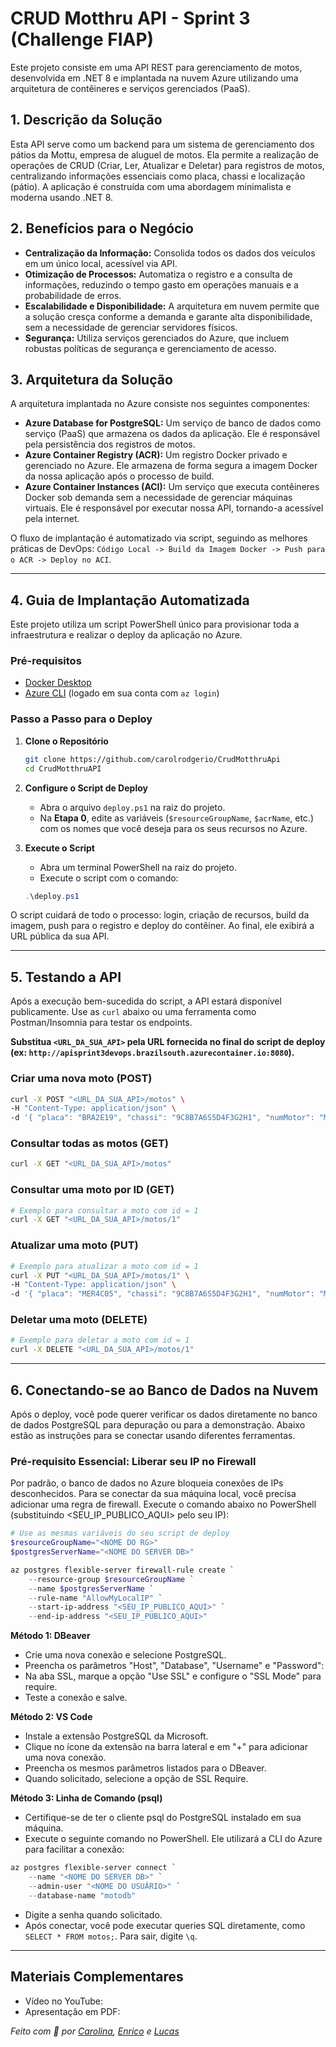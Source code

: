 # CRUD Motthru API - Sprint 3 (Challenge FIAP)

Este projeto consiste em uma API REST para gerenciamento de motos, desenvolvida em .NET 8 e implantada na nuvem Azure utilizando uma arquitetura de contêineres e serviços gerenciados (PaaS).

## 1. Descrição da Solução

Esta API serve como um backend para um sistema de gerenciamento dos pátios da Mottu, empresa de aluguel de motos. Ela permite a realização de operações de CRUD (Criar, Ler, Atualizar e Deletar) para registros de motos, centralizando informações essenciais como placa, chassi e localização (pátio). A aplicação é construída com uma abordagem minimalista e moderna usando .NET 8.

## 2. Benefícios para o Negócio

* **Centralização da Informação:** Consolida todos os dados dos veículos em um único local, acessível via API.
* **Otimização de Processos:** Automatiza o registro e a consulta de informações, reduzindo o tempo gasto em operações manuais e a probabilidade de erros.
* **Escalabilidade e Disponibilidade:** A arquitetura em nuvem permite que a solução cresça conforme a demanda e garante alta disponibilidade, sem a necessidade de gerenciar servidores físicos.
* **Segurança:** Utiliza serviços gerenciados do Azure, que incluem robustas políticas de segurança e gerenciamento de acesso.

## 3. Arquitetura da Solução

A arquitetura implantada no Azure consiste nos seguintes componentes:

* **Azure Database for PostgreSQL:** Um serviço de banco de dados como serviço (PaaS) que armazena os dados da aplicação. Ele é responsável pela persistência dos registros de motos.
* **Azure Container Registry (ACR):** Um registro Docker privado e gerenciado no Azure. Ele armazena de forma segura a imagem Docker da nossa aplicação após o processo de build.
* **Azure Container Instances (ACI):** Um serviço que executa contêineres Docker sob demanda sem a necessidade de gerenciar máquinas virtuais. Ele é responsável por executar nossa API, tornando-a acessível pela internet.

O fluxo de implantação é automatizado via script, seguindo as melhores práticas de DevOps: `Código Local -> Build da Imagem Docker -> Push para o ACR -> Deploy no ACI`.

---

## 4. Guia de Implantação Automatizada

Este projeto utiliza um script PowerShell único para provisionar toda a infraestrutura e realizar o deploy da aplicação no Azure.

### Pré-requisitos

* [Docker Desktop](https://www.docker.com/products/docker-desktop/)
* [Azure CLI](https://docs.microsoft.com/pt-br/cli/azure/install-azure-cli) (logado em sua conta com `az login`)

### Passo a Passo para o Deploy

1.  **Clone o Repositório**
    ```bash
    git clone https://github.com/carolrodgerio/CrudMotthruApi
    cd CrudMotthruAPI
    ```

2.  **Configure o Script de Deploy**
    * Abra o arquivo `deploy.ps1` na raiz do projeto.
    * Na **Etapa 0**, edite as variáveis (`$resourceGroupName`, `$acrName`, etc.) com os nomes que você deseja para os seus recursos no Azure.

3.  **Execute o Script**
    * Abra um terminal PowerShell na raiz do projeto.
    * Execute o script com o comando:
    ```powershell
    .\deploy.ps1
    ```

O script cuidará de todo o processo: login, criação de recursos, build da imagem, push para o registro e deploy do contêiner. Ao final, ele exibirá a URL pública da sua API.

---

## 5. Testando a API

Após a execução bem-sucedida do script, a API estará disponível publicamente. Use as `curl` abaixo ou uma ferramenta como Postman/Insomnia para testar os endpoints.

**Substitua `<URL_DA_SUA_API>` pela URL fornecida no final do script de deploy (ex: `http://apisprint3devops.brazilsouth.azurecontainer.io:8080`).**

### Criar uma nova moto (POST)

```bash
curl -X POST "<URL_DA_SUA_API>/motos" \
-H "Content-Type: application/json" \
-d '{ "placa": "BRA2E19", "chassi": "9C8B7A6S5D4F3G2H1", "numMotor": "MOTOR123", "idModelo": 1, "idPatio": 1 }'
```

### Consultar todas as motos (GET)

```bash
curl -X GET "<URL_DA_SUA_API>/motos"
```

### Consultar uma moto por ID (GET)

```bash
# Exemplo para consultar a moto com id = 1
curl -X GET "<URL_DA_SUA_API>/motos/1"
```

### Atualizar uma moto (PUT)

```bash
# Exemplo para atualizar a moto com id = 1
curl -X PUT "<URL_DA_SUA_API>/motos/1" \
-H "Content-Type: application/json" \
-d '{ "placa": "MER4C05", "chassi": "9C8B7A6S5D4F3G2H1", "numMotor": "MOTOR456", "idModelo": 2, "idPatio": 5 }'
```

### Deletar uma moto (DELETE)

```bash
# Exemplo para deletar a moto com id = 1
curl -X DELETE "<URL_DA_SUA_API>/motos/1"
```

---

## 6. Conectando-se ao Banco de Dados na Nuvem

Após o deploy, você pode querer verificar os dados diretamente no banco de dados PostgreSQL para depuração ou para a demonstração. Abaixo estão as instruções para se conectar usando diferentes ferramentas.

### Pré-requisito Essencial: Liberar seu IP no Firewall

Por padrão, o banco de dados no Azure bloqueia conexões de IPs desconhecidos. Para se conectar da sua máquina local, você precisa adicionar uma regra de firewall.
Execute o comando abaixo no PowerShell (substituindo <SEU_IP_PUBLICO_AQUI> pelo seu IP):

```powershell
# Use as mesmas variáveis do seu script de deploy
$resourceGroupName="<NOME DO RG>"
$postgresServerName="<NOME DO SERVER DB>"

az postgres flexible-server firewall-rule create `
    --resource-group $resourceGroupName `
    --name $postgresServerName `
    --rule-name "AllowMyLocalIP" `
    --start-ip-address "<SEU_IP_PUBLICO_AQUI>" `
    --end-ip-address "<SEU_IP_PUBLICO_AQUI>"
```

**Método 1: DBeaver**
- Crie uma nova conexão e selecione PostgreSQL.
- Preencha os parâmetros "Host", "Database", "Username" e "Password":
- Na aba SSL, marque a opção "Use SSL" e configure o "SSL Mode" para require.
- Teste a conexão e salve.

**Método 2: VS Code**
- Instale a extensão PostgreSQL da Microsoft.
- Clique no ícone da extensão na barra lateral e em "+" para adicionar uma nova conexão.
- Preencha os mesmos parâmetros listados para o DBeaver.
- Quando solicitado, selecione a opção de SSL Require.

**Método 3: Linha de Comando (psql)**
- Certifique-se de ter o cliente psql do PostgreSQL instalado em sua máquina.
- Execute o seguinte comando no PowerShell. Ele utilizará a CLI do Azure para facilitar a conexão:

```powershell
az postgres flexible-server connect `
    --name "<NOME DO SERVER DB>" `
    --admin-user "<NOME DO USUÁRIO>" `
    --database-name "motodb"
```

- Digite a senha quando solicitado.
- Após conectar, você pode executar queries SQL diretamente, como `SELECT * FROM motos;`. Para sair, digite `\q`.

---

## Materiais Complementares

- Vídeo no YouTube: 
- Apresentação em PDF:

_Feito com 🩷 por [Carolina](https://github.com/carolrodgerio), [Enrico](https://github.com/Enrico-AD) e [Lucas](https://github.com/lucasthalless)_
